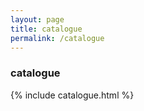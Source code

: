 ```yaml
---
layout: page
title: catalogue
permalink: /catalogue
---
```


### catalogue

{% include catalogue.html %}
